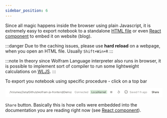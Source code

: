 ```yaml
---
sidebar_position: 6
---
```


Since all magic happens inside the browser using plain Javascript, it is extremely easy to export notebook to a standalone [HTML file](../Export/HTML%20file.md) or even [React component](../Export/React%20component.md) to embed it on website (blog).

:::danger
Due to the caching issues, please use __hard reload__ on a webpage, when you open an HTML file. Usually `Shift+Win+R`
:::

:::note
In theory since Wolfram Language interpreter also runs in browser, it is possible to implement sort of compiler to run some lightweight calculations on [WLJS](../../interpreter/intro.md).
:::

To export you notebook using specific procedure - click on a top bar

<div style={{width: '100%',  margin: 'auto', left: 0, right: 0, display: 'block', background: 'white' }}>

![](../../imgs/Screenshot%202023-06-10%20at%2014.56.41.png)

</div>

`Share` button. Basically this is how cells were embedded into the documentation you are reading right now (see [React component](../Export/React%20component.md)).
